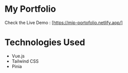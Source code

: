 # My Portfolio
Check the Live Demo : [https://mip-portofolio.netlify.app/]

# Technologies Used
- Vue.js
- Tailwind CSS
- Pinia
